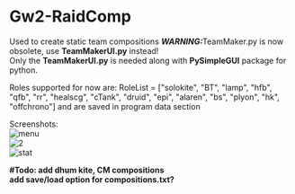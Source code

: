 # Gw2-RaidComp
Used to create static team compositions
<b><i>WARNING:</i></b>TeamMaker.py is now obsolete, use <b>TeamMakerUI.py</b> instead!
<br />
Only the <b>TeamMakerUI.py</b> is needed along with <b>PySimpleGUI</b> package for python.


Roles supported for now are: RoleList = ["solokite", "BT", "lamp", "hfb", "qfb", "rr", "healscg", "cTank", "druid", "epi", "alaren", "bs", "plyon", "hk", "offchrono"]
and are saved in program data section




Screenshots:
<br />
![menu](https://user-images.githubusercontent.com/58532095/111518844-c2cbb780-8756-11eb-85ce-70fefa038dda.png)
<br />
![2](https://user-images.githubusercontent.com/58532095/109435982-85a8bb00-7a1d-11eb-9e0e-f55e47356bf9.png)
<br />
![stat](https://user-images.githubusercontent.com/58532095/111518850-c52e1180-8756-11eb-81f2-82b245276e92.png)

<b> #Todo:
add dhum kite, CM compositions
<br />
add save/load option for compositions.txt?
</b>
